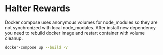 # Halter Rewards

Docker compose uses anonymous volumes for node_modules so they are not synchronized with local node_modules. After install new dependency you need to rebuild docker image and restart container with volume cleanup.

```sh
docker-compose up --build -V
```

